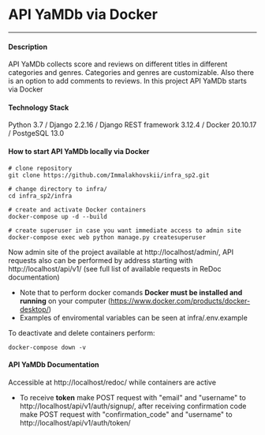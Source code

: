 # API YaMDb via Docker #
****
#### Description ####
API YaMDb collects score and reviews on different titles in different categories and genres. Categories and genres are customizable. Also there is an option to add comments to reviews. In this project API YaMDb starts via Docker

#### Technology Stack ####
Python 3.7 / Django 2.2.16 / Django REST framework 3.12.4 / Docker 20.10.17 / PostgeSQL 13.0

#### How to start API YaMDb locally via Docker ####
```
# clone repository
git clone https://github.com/Immalakhovskii/infra_sp2.git

# change directory to infra/
cd infra_sp2/infra

# create and activate Docker containers
docker-compose up -d --build

# create superuser in case you want immediate access to admin site
docker-compose exec web python manage.py createsuperuser    
```
Now admin site of the project available at http://localhost/admin/, API requests also can be performed by address starting with http://localhost/api/v1/ (see full list of available requests in ReDoc documentation)
- Note that to perform docker comands **Docker must be installed and running** on your computer (https://www.docker.com/products/docker-desktop/)
- Examples of enviromental variables can be seen at infra/.env.example

To deactivate and delete containers perform:
```
docker-compose down -v
```

#### API YaMDb Documentation ####
Accessible at http://localhost/redoc/ while containers are active 
- To receive **token** make POST request with "email" and "username" to http://localhost/api/v1/auth/signup/, after receiving confirmation code make POST request with "confirmation_code" and "username" to http://localhost/api/v1/auth/token/